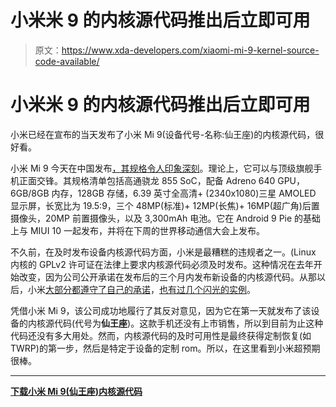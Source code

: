 # 小米米 9 的内核源代码推出后立即可用

> 原文：<https://www.xda-developers.com/xiaomi-mi-9-kernel-source-code-available/>

# 小米米 9 的内核源代码推出后立即可用

小米已经在宣布的当天发布了小米 Mi 9(设备代号-名称:仙王座)的内核源代码，很好看。

小米 Mi 9 今天在中国发布[，其规格令人印象深刻](https://www.xda-developers.com/xiaomi-mi-9-specifications-launch/)。理论上，它可以与顶级旗舰手机正面交锋。其规格清单包括高通骁龙 855 SoC，配备 Adreno 640 GPU，6GB/8GB 内存，128GB 存储，6.39 英寸全高清+ (2340x1080)三星 AMOLED 显示屏，长宽比为 19.5:9，三个 48MP(标准)+ 12MP(长焦)+ 16MP(超广角)后置摄像头，20MP 前置摄像头，以及 3,300mAh 电池。它在 Android 9 Pie 的基础上与 MIUI 10 一起发布，并将在下周的世界移动通信大会上发布。

不久前，在及时发布设备内核源代码方面，小米是最糟糕的违规者之一。(Linux 内核的 GPLv2 许可证在法律上要求内核源代码必须及时发布。这种情况在去年开始改变，因为公司公开承诺在发布后的三个月内发布新设备的内核源代码。从那以后，小米[大部分都遵守了自己的承诺](https://www.xda-developers.com/xiaomi-mi-pad-4-kernel-source-finally-available/)，[也有过几个闪光的实例](https://www.xda-developers.com/poco-f1-mi-8-mix-2s-mix-3s-kernel-source-code/)。

凭借小米 Mi 9，该公司成功地履行了其反对意见，因为它在第一天就发布了该设备的内核源代码(代号为**仙王座**)。这款手机还没有上市销售，所以到目前为止这种代码还没有多大用处。然而，内核源代码的及时可用性是最终获得定制恢复(如 TWRP)的第一步，然后是特定于设备的定制 rom。所以，在这里看到小米超预期很棒。

* * *

[**下载小米 Mi 9(仙王座)内核源代码**](https://github.com/MiCode/Xiaomi_Kernel_OpenSource/tree/cepheus-p-oss)